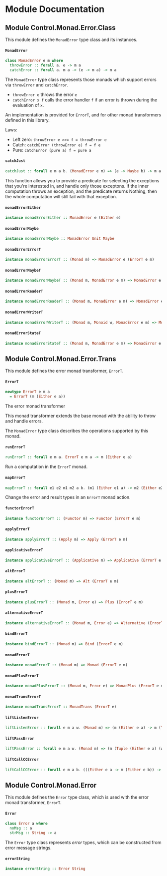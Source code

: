 # Module Documentation

## Module Control.Monad.Error.Class


This module defines the `MonadError` type class and its instances.

#### `MonadError`

``` purescript
class MonadError e m where
  throwError :: forall a. e -> m a
  catchError :: forall a. m a -> (e -> m a) -> m a
```

The `MonadError` type class represents those monads which support errors via
`throwError` and `catchError`.

- `throwError e` throws the error `e`
- `catchError x f` calls the error handler `f` if an error is thrown during the
  evaluation of `x`.

An implementation is provided for `ErrorT`, and for other monad transformers
defined in this library.

Laws:

- Left zero: `throwError e >>= f = throwError e`
- Catch: `catchError (throwError e) f = f e`
- Pure: `catchError (pure a) f = pure a`


#### `catchJust`

``` purescript
catchJust :: forall e m a b. (MonadError e m) => (e -> Maybe b) -> m a -> (b -> m a) -> m a
```

This function allows you to provide a predicate for selecting the
exceptions that you're interested in, and handle only those exceptons.
If the inner computation throws an exception, and the predicate returns
Nothing, then the whole computation will still fail with that exception.

#### `monadErrorEither`

``` purescript
instance monadErrorEither :: MonadError e (Either e)
```


#### `monadErrorMaybe`

``` purescript
instance monadErrorMaybe :: MonadError Unit Maybe
```


#### `monadErrorErrorT`

``` purescript
instance monadErrorErrorT :: (Monad m) => MonadError e (ErrorT e m)
```


#### `monadErrorMaybeT`

``` purescript
instance monadErrorMaybeT :: (Monad m, MonadError e m) => MonadError e (MaybeT m)
```


#### `monadErrorReaderT`

``` purescript
instance monadErrorReaderT :: (Monad m, MonadError e m) => MonadError e (ReaderT r m)
```


#### `monadErrorWriterT`

``` purescript
instance monadErrorWriterT :: (Monad m, Monoid w, MonadError e m) => MonadError e (WriterT w m)
```


#### `monadErrorStateT`

``` purescript
instance monadErrorStateT :: (Monad m, MonadError e m) => MonadError e (StateT s m)
```



## Module Control.Monad.Error.Trans


This module defines the error monad transformer, `ErrorT`.

#### `ErrorT`

``` purescript
newtype ErrorT e m a
  = ErrorT (m (Either e a))
```

The error monad transformer

This monad transformer extends the base monad with the ability to throw and handle 
errors.

The `MonadError` type class describes the operations supported by this monad.

#### `runErrorT`

``` purescript
runErrorT :: forall e m a. ErrorT e m a -> m (Either e a)
```

Run a computation in the `ErrorT` monad.

#### `mapErrorT`

``` purescript
mapErrorT :: forall e1 e2 m1 m2 a b. (m1 (Either e1 a) -> m2 (Either e2 b)) -> ErrorT e1 m1 a -> ErrorT e2 m2 b
```

Change the error and result types in an `ErrorT` monad action.

#### `functorErrorT`

``` purescript
instance functorErrorT :: (Functor m) => Functor (ErrorT e m)
```


#### `applyErrorT`

``` purescript
instance applyErrorT :: (Apply m) => Apply (ErrorT e m)
```


#### `applicativeErrorT`

``` purescript
instance applicativeErrorT :: (Applicative m) => Applicative (ErrorT e m)
```


#### `altErrorT`

``` purescript
instance altErrorT :: (Monad m) => Alt (ErrorT e m)
```


#### `plusErrorT`

``` purescript
instance plusErrorT :: (Monad m, Error e) => Plus (ErrorT e m)
```


#### `alternativeErrorT`

``` purescript
instance alternativeErrorT :: (Monad m, Error e) => Alternative (ErrorT e m)
```


#### `bindErrorT`

``` purescript
instance bindErrorT :: (Monad m) => Bind (ErrorT e m)
```


#### `monadErrorT`

``` purescript
instance monadErrorT :: (Monad m) => Monad (ErrorT e m)
```


#### `monadPlusErrorT`

``` purescript
instance monadPlusErrorT :: (Monad m, Error e) => MonadPlus (ErrorT e m)
```


#### `monadTransErrorT`

``` purescript
instance monadTransErrorT :: MonadTrans (ErrorT e)
```


#### `liftListenError`

``` purescript
liftListenError :: forall e m a w. (Monad m) => (m (Either e a) -> m (Tuple (Either e a) w)) -> ErrorT e m a -> ErrorT e m (Tuple a w)
```


#### `liftPassError`

``` purescript
liftPassError :: forall e m a w. (Monad m) => (m (Tuple (Either e a) (w -> w)) -> m (Either e a)) -> ErrorT e m (Tuple a (w -> w)) -> ErrorT e m a
```


#### `liftCallCCError`

``` purescript
liftCallCCError :: forall e m a b. (((Either e a -> m (Either e b)) -> m (Either e a)) -> m (Either e a)) -> ((a -> ErrorT e m b) -> ErrorT e m a) -> ErrorT e m a
```



## Module Control.Monad.Error


This module defines the `Error` type class, which is used with the error monad
transformer, `ErrorT`.

#### `Error`

``` purescript
class Error a where
  noMsg :: a
  strMsg :: String -> a
```

The `Error` type class represents _error_ types, which can be 
constructed from error message strings.

#### `errorString`

``` purescript
instance errorString :: Error String
```